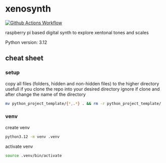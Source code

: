 # xenosynth

[![Github Actions Workflow](https://github.com/DiogoCarapito/xenosynth/actions/workflows/main.yaml/badge.svg)](https://github.com/DiogoCarapito/xenosynth/actions/workflows/main.yaml)

raspberry pi based digital synth to explore xentonal tones and scales

Python version: 3.12

## cheat sheet

### setup

copy all files (folders, hidden and non-hidden files) to the higher directory
usefull if you clone the repo into your desired directory
ignore if clone and after change the name of the directory

```bash
mv python_project_template/{*,.*} . && rm -r python_project_template/
```

### venv

create venv

```bash
python3.12 -m venv .venv
```

activate venv

```bash
source .venv/bin/activate
```
